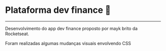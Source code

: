# Plataforma dev finance :rocket:

------

Desenvolvimento do app dev finance proposto por mayk brito da Rocketseat.

Foram realizadas algumas mudanças visuais envolvendo CSS

